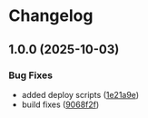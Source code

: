 # Changelog

## 1.0.0 (2025-10-03)


### Bug Fixes

* added deploy scripts ([1e21a9e](https://github.com/HCL-CDP-TA/ussd-emulator/commit/1e21a9e5482edd29ee9a740ffc1c98333471ae97))
* build fixes ([9068f2f](https://github.com/HCL-CDP-TA/ussd-emulator/commit/9068f2fe155ca3885d4660b3a34b03fa9a01c0f1))
